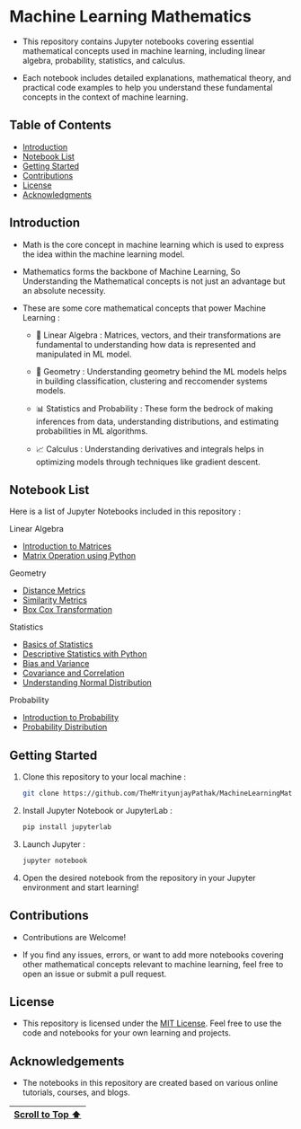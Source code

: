 # Machine Learning Mathematics

- This repository contains Jupyter notebooks covering essential mathematical concepts used in machine learning, including linear algebra, probability, statistics, and calculus.
  
- Each notebook includes detailed explanations, mathematical theory, and practical code examples to help you understand these fundamental concepts in the context of machine learning.

## Table of Contents

- [Introduction](#introduction)
- [Notebook List](#notebook-list)
- [Getting Started](#getting-started)
- [Contributions](#contributions)
- [License](#license)
- [Acknowledgments](#acknowledgements)

## Introduction 

- Math is the core concept in machine learning which is used to express the idea within the machine learning model.

- Mathematics forms the backbone of Machine Learning, So Understanding the Mathematical concepts is not just an advantage but an absolute necessity.

- These are some core mathematical concepts that power Machine Learning :

   - 🔢 Linear Algebra : Matrices, vectors, and their transformations are fundamental to understanding how data is represented and manipulated in ML model.
 
   - 📐 Geometry : Understanding geometry behind the ML models helps in building classification, clustering and reccomender systems models.

   - 📊 Statistics and Probability : These form the bedrock of making inferences from data, understanding distributions, and estimating probabilities in ML algorithms.
 
   - 📈 Calculus : Understanding derivatives and integrals helps in optimizing models through techniques like gradient descent.

## Notebook List

Here is a list of Jupyter Notebooks included in this repository :

Linear Algebra 

- [Introduction to Matrices](https://www.kaggle.com/code/themrityunjaypathak/introduction-to-matrices)
- [Matrix Operation using Python](https://www.kaggle.com/code/themrityunjaypathak/matrix-operation-using-python)

Geometry

- [Distance Metrics](https://www.kaggle.com/code/themrityunjaypathak/distance-metrics)
- [Similarity Metrics](https://www.kaggle.com/code/themrityunjaypathak/similarity-measures)
- [Box Cox Transformation](https://www.kaggle.com/code/themrityunjaypathak/box-cox-transformation)
  
Statistics

- [Basics of Statistics](https://www.kaggle.com/themrityunjaypathak/basic-of-statistics)
- [Descriptive Statistics with Python](https://www.kaggle.com/code/themrityunjaypathak/descriptive-statistics-with-python)
- [Bias and Variance](https://www.kaggle.com/code/themrityunjaypathak/bias-and-variance-and-its-trade-off)
- [Covariance and Correlation](https://www.kaggle.com/code/themrityunjaypathak/covariance-and-correlation)
- [Understanding Normal Distribution](https://www.kaggle.com/themrityunjaypathak/understanding-normal-distribution)

Probability

- [Introduction to Probability](https://www.kaggle.com/themrityunjaypathak/introduction-to-probability)
- [Probability Distribution](https://www.kaggle.com/themrityunjaypathak/probability-distribution)

## Getting Started

1. Clone this repository to your local machine :

   ```bash
   git clone https://github.com/TheMrityunjayPathak/MachineLearningMathematics.git
   ```

2. Install Jupyter Notebook or JupyterLab :

   ```bash
   pip install jupyterlab
   ```

3. Launch Jupyter :

   ```bash
   jupyter notebook
   ```

4. Open the desired notebook from the repository in your Jupyter environment and start learning!

## Contributions

- Contributions are Welcome!

- If you find any issues, errors, or want to add more notebooks covering other mathematical concepts relevant to machine learning, feel free to open an issue or submit a pull request.

## License

- This repository is licensed under the [MIT License](LICENSE). Feel free to use the code and notebooks for your own learning and projects.

## Acknowledgements

- The notebooks in this repository are created based on various online tutorials, courses, and blogs.

| [Scroll to Top ⬆️](#machine-learning-mathematics) |
|:---:|

